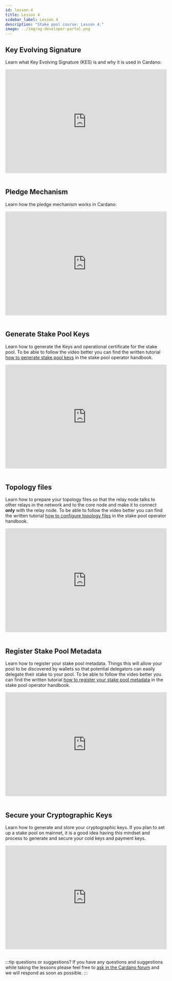 ```yaml
---
id: lesson-4
title: Lesson 4
sidebar_label: Lesson 4
description: "Stake pool course: Lesson 4."
image: ../img/og-developer-portal.png
---
```


## Key Evolving Signature

Learn what Key Evolving Signature (KES) is and why it is used in Cardano:

<iframe width="100%" height="325" src="https://www.youtube.com/embed/JIIAV_xdvFY" frameborder="0" allow="accelerometer; autoplay; clipboard-write; encrypted-media; gyroscope; picture-in-picture; fullscreen;"></iframe>
<br/><br/>

## Pledge Mechanism

Learn how the pledge mechanism works in Cardano:

<iframe width="100%" height="325" src="https://www.youtube.com/embed/PCqvFMTGu3o" frameborder="0" allow="accelerometer; autoplay; clipboard-write; encrypted-media; gyroscope; picture-in-picture; fullscreen;"></iframe>
<br/><br/>

## Generate Stake Pool Keys

Learn how to generate the Keys and operational certificate for the stake pool. To be able to follow the video better you can find the written tutorial [how to generate stake pool keys](/docs/stake-pool-course/handbook/generate-stake-pool-keys) in the stake pool operator handbook.

<iframe width="100%" height="325" src="https://www.youtube.com/embed/iZvmTuTiwoI" frameborder="0" allow="accelerometer; autoplay; clipboard-write; encrypted-media; gyroscope; picture-in-picture; fullscreen;"></iframe>
<br/><br/>


## Topology files

Learn how to prepare your topology files so that the relay node talks to other relays in the network and to the core node and make it to connect **only** with the relay node. To be able to follow the video better you can find the written tutorial [how to configure topology files](/docs/stake-pool-course/handbook/configure-topology-files) in the stake pool operator handbook.

<iframe width="100%" height="325" src="https://www.youtube.com/embed/x8b5V32mVOU" frameborder="0" allow="accelerometer; autoplay; clipboard-write; encrypted-media; gyroscope; picture-in-picture; fullscreen;"></iframe>
<br/><br/>


## Register Stake Pool Metadata

Learn how to register your stake pool metadata. Things this will allow your pool to be discovered by wallets so that potential delegators can easily delegate their stake to your pool. To be able to follow the video better you can find the written tutorial [how to register your stake pool metadata](/docs/stake-pool-course/handbook/register-stake-pool-metadata) in the stake pool operator handbook.

<iframe width="100%" height="325" src="https://www.youtube.com/embed/OHj0eJ8p4OY" frameborder="0" allow="accelerometer; autoplay; clipboard-write; encrypted-media; gyroscope; picture-in-picture; fullscreen;"></iframe>
<br/><br/>


## Secure your Cryptographic Keys
Learn how to generate and store your cryptographic keys. If you plan to set up a stake pool on mainnet, it is a good idea having this mindset and process to generate and secure your cold keys and payment keys.

<iframe width="100%" height="325" src="https://www.youtube.com/embed/fqrAzBAi64c" frameborder="0" allow="accelerometer; autoplay; clipboard-write; encrypted-media; gyroscope; picture-in-picture; fullscreen;"></iframe>
<br/><br/>

:::tip questions or suggestions?
If you have any questions and suggestions while taking the lessons please feel free to [ask in the Cardano forum](https://forum.cardano.org/c/staking-delegation/setup-a-stake-pool/158) and we will respond as soon as possible.
:::